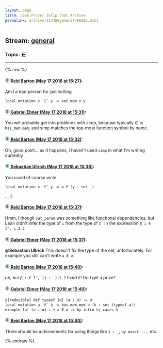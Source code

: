 ```yaml
---
layout: page
title: Lean Prover Zulip Chat Archive 
permalink: archive/113488general/69203.html
---
```


## Stream: [general](index.html)
### Topic: [∈](69203.html)

---


{% raw %}
#### [![Click to go to Zulip](../../assets/img/zulip2.png) Reid Barton (May 17 2018 at 15:27)](https://leanprover.zulipchat.com/#narrow/stream/113488-general/topic/%E2%88%88/near/126697277):
Am I a bad person for just writing
```lean
local notation x `∈` y := set.mem x y
```

#### [![Click to go to Zulip](../../assets/img/zulip2.png) Gabriel Ebner (May 17 2018 at 15:31)](https://leanprover.zulipchat.com/#narrow/stream/113488-general/topic/%E2%88%88/near/126697417):
You will probably get into problems with simp, because typically ∈ is `has_mem.mem`, and simp matches the top-most function symbol by name.

#### [![Click to go to Zulip](../../assets/img/zulip2.png) Reid Barton (May 17 2018 at 15:32)](https://leanprover.zulipchat.com/#narrow/stream/113488-general/topic/%E2%88%88/near/126697489):
Oh, good point... as it happens, I haven't used `simp` in what I'm writing currently

#### [![Click to go to Zulip](../../assets/img/zulip2.png) Sebastian Ullrich (May 17 2018 at 15:36)](https://leanprover.zulipchat.com/#narrow/stream/113488-general/topic/%E2%88%88/near/126697654):
You could of course write
```
local notation x `∈` y := x ∈ (y : set _)
```
... :)

#### [![Click to go to Zulip](../../assets/img/zulip2.png) Reid Barton (May 17 2018 at 15:37)](https://leanprover.zulipchat.com/#narrow/stream/113488-general/topic/%E2%88%88/near/126697667):
Hmm, I though `out_param` was something like functional dependencies, but Lean didn't infer the type of `i` from the type of `I'` in the expression `⋂ i ∈ I', i.2.2`

#### [![Click to go to Zulip](../../assets/img/zulip2.png) Gabriel Ebner (May 17 2018 at 15:37)](https://leanprover.zulipchat.com/#narrow/stream/113488-general/topic/%E2%88%88/near/126697686):
@**Sebastian Ullrich** This doesn't fix the type of the set, unfortunately.  For example you still can't write `a ∉ ∅`.

#### [![Click to go to Zulip](../../assets/img/zulip2.png) Reid Barton (May 17 2018 at 15:40)](https://leanprover.zulipchat.com/#narrow/stream/113488-general/topic/%E2%88%88/near/126697811):
oh, but `⋂ i ∈ I', (i : _).2.2` fixed it!
Do I get a prize?

#### [![Click to go to Zulip](../../assets/img/zulip2.png) Gabriel Ebner (May 17 2018 at 15:40)](https://leanprover.zulipchat.com/#narrow/stream/113488-general/topic/%E2%88%88/near/126697812):
```lean
@[reducible] def typeof {α} (a : α) := α
local notation a `∈` b := has_mem.mem a (b : set (typeof a))
example (α) (a : α) : ¬ a ∈ ∅ := by intro h; cases h
```

#### [![Click to go to Zulip](../../assets/img/zulip2.png) Reid Barton (May 17 2018 at 15:40)](https://leanprover.zulipchat.com/#narrow/stream/113488-general/topic/%E2%88%88/near/126697828):
There should be achievements for using things like `i : _`, `by exact ...`, etc.


{% endraw %}
